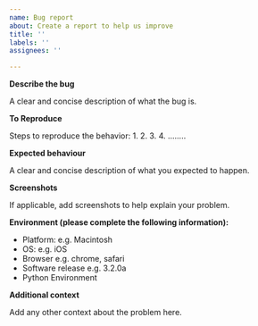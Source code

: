 ```yaml
---
name: Bug report
about: Create a report to help us improve
title: ''
labels: ''
assignees: ''

---
```


**Describe the bug**

A clear and concise description of what the bug is.

**To Reproduce**

Steps to reproduce the behavior:
1.
2. 
3. 
4. ........

**Expected behaviour**

A clear and concise description of what you expected to happen.

**Screenshots**

If applicable, add screenshots to help explain your problem.

**Environment (please complete the following information):**
 - Platform: e.g. Macintosh
 - OS: e.g. iOS
 - Browser e.g. chrome, safari
 - Software release e.g. 3.2.0a
 - Python Environment

**Additional context**

Add any other context about the problem here.
